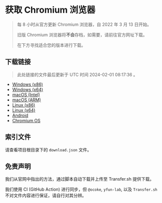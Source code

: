 # 获取 Chromium 浏览器

> 每 8 小时从官方更新 Chromium 浏览器，自 2022 年 3 月 13 日开始。
> 
> 旧版 Chromium 浏览器将**不会**存档，如需要，请前往官方网址下载。
>
> 在下方寻找适合您的版本进行下载。

## 下载链接

> 此处链接的文件最后更新于 UTC 时间 2024-02-01 08:17:36
。

- [Windows (x86)](https://transfer.sh/w2ohV74AEw/Win.zip)
- [Windows (x64)](https://transfer.sh/Tkb7GjRUIw/Win_x64.zip)
- [macOS (Intel)](https://transfer.sh/l8j3Pn6McH/Mac.zip)
- [macOS (ARM)](https://transfer.sh/TstiaJ7Ohx/Mac_Arm.zip)
- [Linux (x86)](https://transfer.sh/97PC4xUqYo/Linux.zip)
- [Linux (x64)](https://transfer.sh/0MdEl6Ucc9/Linux_x64.zip)
- [Android](https://transfer.sh/Dzg7HbNBXI/Android.zip)
- [Chromium OS](https://transfer.sh/8iBCOxv7jB/Linux_ChromiumOS_Full.zip)

## 索引文件

请查看项目根目录下的 `download.json` 文件。

## 免责声明

我们从官网中指出的方法，通过脚本自动下载并上传至 Transfer.sh 提供下载。

我们使用 CI (GitHub Action) 进行同步，但 `@ocoke`, `yfun-lab`, 以及 `Transfer.sh` 不对文件内容进行保证，请自行对其分辨。
